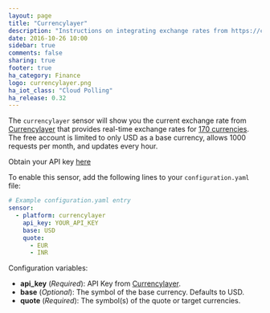 ```yaml
---
layout: page
title: "Currencylayer"
description: "Instructions on integrating exchange rates from https://currencylayer.com/ within Home Assistant."
date: 2016-10-26 10:00
sidebar: true
comments: false
sharing: true
footer: true
ha_category: Finance
logo: currencylayer.png
ha_iot_class: "Cloud Polling"
ha_release: 0.32
---
```



The `currencylayer` sensor will show you the current exchange rate from [Currencylayer](https://currencylayer.com/) that provides real-time exchange rates for [170 currencies](https://currencylayer.com/currencies). The free account is limited to only USD as a base currency, allows 1000 requests per month, and updates every hour.

Obtain your API key [here](https://currencylayer.com/product)

To enable this sensor, add the following lines to your `configuration.yaml` file:

```yaml
# Example configuration.yaml entry
sensor:
  - platform: currencylayer
    api_key: YOUR_API_KEY
    base: USD
    quote:
      - EUR
      - INR
```

Configuration variables:

- **api_key** (*Required*): API Key from [Currencylayer](https://currencylayer.com/).
- **base** (*Optional*): The symbol of the base currency. Defaults to USD.
- **quote** (*Required*): The symbol(s) of the quote or target currencies.
